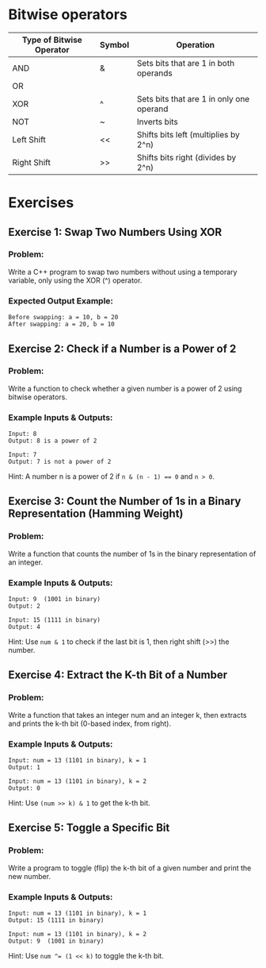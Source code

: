 # Bitwise operators

| Type of Bitwise Operator | Symbol | Operation                                     |
|--------------------------|--------|-----------------------------------------------|
| AND                      | &      | Sets bits that are 1 in both operands         |
| OR                       | |      | Sets bits that are 1 in either operand        |
| XOR                      | ^      | Sets bits that are 1 in only one operand      |
| NOT                      | ~      | Inverts bits                                  |
| Left Shift               | <<     | Shifts bits left (multiplies by 2^n)          |
| Right Shift              | >>     | Shifts bits right (divides by 2^n)            |



# Exercises
## Exercise 1: Swap Two Numbers Using XOR

### Problem:
Write a C++ program to swap two numbers without using a temporary variable, only using the XOR (^) operator.

### Expected Output Example:
```
Before swapping: a = 10, b = 20
After swapping: a = 20, b = 10
```
## Exercise 2: Check if a Number is a Power of 2

### Problem:
Write a function to check whether a given number is a power of 2 using bitwise operators.


### Example Inputs & Outputs:
```
Input: 8
Output: 8 is a power of 2

Input: 7
Output: 7 is not a power of 2
```
Hint:
A number n is a power of 2 if `n & (n - 1) == 0` and `n > 0`.
## Exercise 3: Count the Number of 1s in a Binary Representation (Hamming Weight)

### Problem:
Write a function that counts the number of 1s in the binary representation of an integer.

### Example Inputs & Outputs:
```
Input: 9  (1001 in binary)
Output: 2

Input: 15 (1111 in binary)
Output: 4
```
Hint:
Use `num & 1` to check if the last bit is 1, then right shift (>>) the number.

## Exercise 4: Extract the K-th Bit of a Number

### Problem:
Write a function that takes an integer num and an integer k, then extracts and prints the k-th bit (0-based index, from right).

### Example Inputs & Outputs:
```
Input: num = 13 (1101 in binary), k = 1
Output: 1

Input: num = 13 (1101 in binary), k = 2
Output: 0
```
Hint:
Use `(num >> k) & 1` to get the k-th bit.

## Exercise 5: Toggle a Specific Bit

### Problem:
Write a program to toggle (flip) the k-th bit of a given number and print the new number.

### Example Inputs & Outputs:
```
Input: num = 13 (1101 in binary), k = 1
Output: 15 (1111 in binary)

Input: num = 13 (1101 in binary), k = 2
Output: 9  (1001 in binary)
```
Hint:
Use `num ^= (1 << k)` to toggle the k-th bit.
